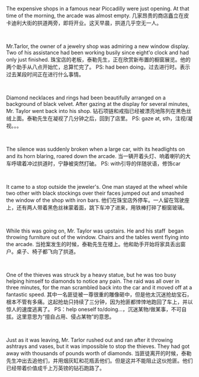 The expensive shops in a famous near Piccadilly were just opening. At that time of the morning, the arcade was almost empty.
几家昂贵的商店矗立在皮卡迪利大街的拱道两旁，即将开业。这天早晨，拱道几乎空无一人。

    

Mr.Tarlor, the owner of a jewelry shop was admiring a new window display. Two of his assistance had been working busily since eight'o clock and had only just finished.
珠宝店的老板，泰勒先生，正在欣赏新布置的橱窗展览。他的两个助手从八点开始忙，总算忙完了。
PS: had been doing，过去进行时。表示过去某段时间正在进行什么事情。

    

Diamond necklaces and rings had been beautifully arranged on a background of black velvet. After gazing at the display for several minutes, Mr. Taylor went back into his shop.
钻石项链和戒指已经被漂亮地陈列在黑色丝绒上面。泰勒先生在凝视了几分钟之后，回到了店里。
PS: gaze at, sth，注视/凝视。。。

    

The silence was suddenly broken when a large car, with its headlights on and its horn blaring, roared down the arcade.
当一辆开着头灯、响着喇叭的大车呼啸着冲过拱道时，宁静被突然打破。
PS: with引导的伴随状语，修饰car

    

It came to a stop outside the jeweler's. One man stayed at the wheel while two other with black stockings over their faces jumped out and smashed the window of the shop with iron bars.
他们在珠宝店外停车。一人留在驾驶座上，还有两人带着黑色丝袜蒙着面，跳下车冲了进来，用铁棒打碎了橱窗玻璃。

    

While this was going on, Mr. Taylor was upstairs. He and his staff  began throwing furniture out of the window. Chairs and the tables went flying into the arcade.
当抢案发生的时候，泰勒先生在楼上。他和助手开始将家具丢出窗户。桌子、椅子都飞向了拱道。

    

One of the thieves was struck by a heavy statue, but he was too busy helping himself to diamonds to notice any pain. The raid was all over in three minutes, for the man scrambled back into the car and it moved off at a fantastic speed.
其中一名匪徒被一尊很重的雕像砸中，但是他太沉迷抢劫宝石，根本不管有多痛。这起抢劫只持续了三分钟，因为抢匪都悻悻地跑回了车上，并以惊人的速度逃离了。
PS：help oneself to/doing...，沉迷某物/做某事，不可自拔。这里意思为“擅自占用、侵占某物”的意思。

    

Just as it was leaving, Mr. Tarlor rushed out and ran after it throwing ashtrays and vases, but it was impossible to stop the thieves. They had got away with thousands of pounds worth of diamonds.
当匪徒离开的时候，泰勒先生冲出去追他们，并用烟灰缸和花瓶丢他们。但是这并不能阻止这伙抢匪。他们已经带着价值成千上万英镑的钻石跑路了。

 